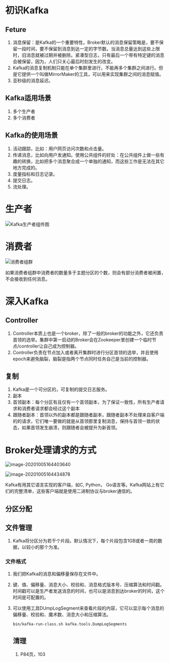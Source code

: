 # 初识Kafka

## Feture

1. 消息保留：是Kafka的一个重要特性，Broker默认的消息保留策略是，要不保留一段时间，要不保留到消息到达一定的字节数。当消息总量达到这些上限时，旧消息就被过期并被删除。紧凑型日志，只有最后一个带有特定键的消息会被保留，因为，人们只关心最后时刻发生的改变。
2. Kafka的消息复制机制只能在单个集群里进行，不能再多个集群之间进行。但是它提供一个叫做MirrorMaker的工具，可以用来实现集群之间的消息赋值。
3. 亚秒级的消息延迟。

## Kafka适用场景

1. 多个生产者
2. 多个消费者

## Kafka的使用场景

1. 活动跟踪，比如：用户网页访问次数和点击量。
2. 传递消息，比如向用户发通知。使用公共组件的好处：在公共组件上做一些有趣的转换，比如把多个消息聚合成一个单独的通知，而这些工作是无法在其它地方完成的。
3. 度量指标和日志记录。
4. 提交日志。
5. 流处理。

# 生产者

![Kafka生产者组件图](C:\Users\lwl\AppData\Roaming\Typora\typora-user-images\image-20201004160030424.png)

# 消费者

![消费者组群](C:\Users\lwl\AppData\Roaming\Typora\typora-user-images\image-20201005131625839.png)

如果消费者组群中消费者的数量多于主题分区的个数，则会有部分消费者被闲置，不会接收到任何消息。

# 深入Kafka

## Controller

1. Controller本质上也是一个broker，除了一般的broker的功能之外，它还负责首领的选举。集群中第一启动的Broker会在Zookeeper里创建一个临时节点/controller让自己成为控制器。
2. Controller负责在节点加入或者离开集群时进行分区首领的选举，并且使用epoch来避免脑裂，脑裂是指两个节点同时任务自己是当前的控制器。

## 复制

1. Kafka是一个可分区的，可复制的提交日志服务。
2.  副本
   1. 首领副本：每个分区有且仅有一个首领副本，为了保证一致性，所有生产者请求和消费者请求都会经过这个副本
   2. 跟随者副本：首领以外的副本都是跟随者副本，跟随者副本不处理来自客户端的的请求，它们唯一要做的就是从首领那里复制消息，保持与首领一致的状态，如果首领发生崩溃，则跟随者会被提升为新首领。

# Broker处理请求的方式

![image-20201005164403640](C:\Users\lwl\AppData\Roaming\Typora\typora-user-images\image-20201005164403640.png)

![image-20201005164434878](C:\Users\lwl\AppData\Roaming\Typora\typora-user-images\image-20201005164434878.png)

Kafka有用其它语言实现的客户端，如C, Python， Go语言等。Kafka网站上有它们的完整清单，这些客户端就是使用二进制协议与broker通信的。



## 分区分配

## 文件管理

1. Kafka将分区分为若干个片段。默认情况下，每个片段包含1GB或者一周的数据，以较小的那个为准。

### 文件格式

1. 我们把Kafka的消息和偏移量保存在文件中。

2. 键、值、偏移量、消息大小、校验和、消息格式版本号、压缩算法和时间戳。时间戳可以是生产者发送消息的时间，也可以是消息到达broker的时间，这个时间是可配置的。

3. 可以使用工具DUmpLogSegment来查看片段的内容，它可以显示每个消息的偏移量、校验和、魔术数、消息大小和压缩算法。

   ```shell
   bin/kafka-run-class.sh kafka.tools.DumpLogSegments
   ```

   ## 清理

   1. P84页，103